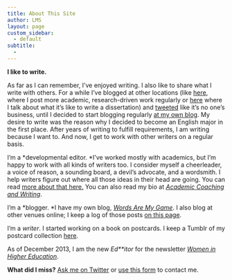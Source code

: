 ```yaml
---
title: About This Site
author: LMS
layout: page
custom_sidebar:
  - default
subtitle:
  - 
---
```

**I like to write.**

As far as I can remember, I&#8217;ve enjoyed writing. I also like to share what I write with others. For a while I&#8217;ve blogged at other locations (like [here][1], where I post more academic, research-driven work regularly or [here][2] where I talk about what it&#8217;s like to write a dissertation) and [tweeted][3] like it&#8217;s no one&#8217;s business, until I decided to start blogging regularly [at my own blog][4]. My desire to write was the reason why I decided to become an English major in the first place. After years of writing to fulfill requirements, I am writing because I want to. And now, I get to work with other writers on a regular basis.

I&#8217;m a *developmental editor. *I&#8217;ve worked mostly with academics, but I&#8217;m happy to work with all kinds of writers too. I consider myself a cheerleader, a voice of reason, a sounding board, a devil&#8217;s advocate, and a wordsmith. I help writers figure out where all those ideas in their head are going. You can read <a href="http://www.lianamsilvaford.com/?page_id=12" target="_blank">more about that here.</a> You can also read my bio at <a href="http://www.academiccoachingandwriting.org/about-acw/our-coaches/" target="_blank"><em>Academic Coaching and Writing</em></a>.

I&#8217;m a *blogger. *I have my own blog, <a href="http://blog.lianamsilvaford.com/" target="_blank"><em>Words Are My Game</em></a>. I also blog at other venues online; I keep a log of those posts [on this page][5].

I&#8217;m a *writer*. I started working on a book on postcards. I keep a Tumblr of my postcard collection <a href="http://noenvelopeneeded.tumblr.com" target="_blank">here</a>.

As of December 2013, I am the new *Ed**itor* for the newsletter <a href="http://wihe.com/" target="_blank"><em>Women in Higher Education</em></a>.

**What did I miss?** <a href="https://twitter.com/lianamsilvaford" target="_blank">Ask me on Twitter</a> or <a href="http://www.lianamsilvaford.com/?page_id=26" target="_blank">use this form</a> to contact me.

 [1]: http://soundstudiesblog.com/
 [2]: http://susanandliana.blogspot.com/
 [3]: http://twitter.com/#!/literarychica
 [4]: wordsaremygame.com
 [5]: http://www.lianamsilvaford.com/?page_id=22